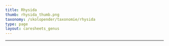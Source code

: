 ```yaml
---
title: Rhysida
thumb: rhysida_thumb.png
taxonomy: /skolopender/taxonomie/rhysida
type: page
layout: caresheets_genus
---
```

---